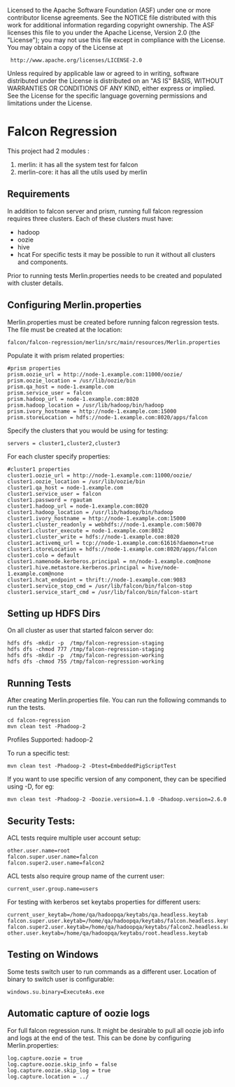  Licensed to the Apache Software Foundation (ASF) under one
 or more contributor license agreements.  See the NOTICE file
 distributed with this work for additional information
 regarding copyright ownership.  The ASF licenses this file
 to you under the Apache License, Version 2.0 (the
 "License"); you may not use this file except in compliance
 with the License.  You may obtain a copy of the License at

     http://www.apache.org/licenses/LICENSE-2.0

 Unless required by applicable law or agreed to in writing, software
 distributed under the License is distributed on an "AS IS" BASIS,
 WITHOUT WARRANTIES OR CONDITIONS OF ANY KIND, either express or implied.
 See the License for the specific language governing permissions and
 limitations under the License.


Falcon Regression
=================
This project had 2 modules : 

1. merlin: it has all the system test for falcon
2. merlin-core: it has all the utils used by merlin

Requirements
------------
In addition to falcon server and prism, running full falcon regression requires three clusters.
Each of these clusters must have:

- hadoop
- oozie
- hive
- hcat
For specific tests it may be possible to run it without all clusters and components.

Prior to running tests Merlin.properties needs to be created and populated with cluster details.

Configuring Merlin.properties
-----------------------------
Merlin.properties must be created before running falcon regression tests.
The file must be created at the location:

    falcon/falcon-regression/merlin/src/main/resources/Merlin.properties

Populate it with prism related properties:

    #prism properties
    prism.oozie_url = http://node-1.example.com:11000/oozie/
    prism.oozie_location = /usr/lib/oozie/bin
    prism.qa_host = node-1.example.com
    prism.service_user = falcon
    prism.hadoop_url = node-1.example.com:8020
    prism.hadoop_location = /usr/lib/hadoop/bin/hadoop
    prism.ivory_hostname = http://node-1.example.com:15000
    prism.storeLocation = hdfs://node-1.example.com:8020/apps/falcon

Specify the clusters that you would be using for testing:

    servers = cluster1,cluster2,cluster3

For each cluster specify properties:

    #cluster1 properties
    cluster1.oozie_url = http://node-1.example.com:11000/oozie/
    cluster1.oozie_location = /usr/lib/oozie/bin
    cluster1.qa_host = node-1.example.com
    cluster1.service_user = falcon
    cluster1.password = rgautam
    cluster1.hadoop_url = node-1.example.com:8020
    cluster1.hadoop_location = /usr/lib/hadoop/bin/hadoop
    cluster1.ivory_hostname = http://node-1.example.com:15000
    cluster1.cluster_readonly = webhdfs://node-1.example.com:50070
    cluster1.cluster_execute = node-1.example.com:8032
    cluster1.cluster_write = hdfs://node-1.example.com:8020
    cluster1.activemq_url = tcp://node-1.example.com:61616?daemon=true
    cluster1.storeLocation = hdfs://node-1.example.com:8020/apps/falcon
    cluster1.colo = default
    cluster1.namenode.kerberos.principal = nn/node-1.example.com@none
    cluster1.hive.metastore.kerberos.principal = hive/node-1.example.com@none
    cluster1.hcat_endpoint = thrift://node-1.example.com:9083
    cluster1.service_stop_cmd = /usr/lib/falcon/bin/falcon-stop
    cluster1.service_start_cmd = /usr/lib/falcon/bin/falcon-start

Setting up HDFS Dirs
--------------------
On all cluster as user that started falcon server do:

    hdfs dfs -mkdir -p  /tmp/falcon-regression-staging
    hdfs dfs -chmod 777 /tmp/falcon-regression-staging
    hdfs dfs -mkdir -p  /tmp/falcon-regression-working
    hdfs dfs -chmod 755 /tmp/falcon-regression-working

Running Tests
-------------
After creating Merlin.properties file. You can run the following commands to run the tests.

    cd falcon-regression
    mvn clean test -Phadoop-2

Profiles Supported: hadoop-2

To run a specific test:

    mvn clean test -Phadoop-2 -Dtest=EmbeddedPigScriptTest

If you want to use specific version of any component, they can be specified using -D, for eg:

    mvn clean test -Phadoop-2 -Doozie.version=4.1.0 -Dhadoop.version=2.6.0

Security Tests:
---------------
ACL tests require multiple user account setup:

    other.user.name=root
    falcon.super.user.name=falcon
    falcon.super2.user.name=falcon2

ACL tests also require group name of the current user:

    current_user.group.name=users

For testing with kerberos set keytabs properties for different users:

    current_user_keytab=/home/qa/hadoopqa/keytabs/qa.headless.keytab
    falcon.super.user.keytab=/home/qa/hadoopqa/keytabs/falcon.headless.keytab
    falcon.super2.user.keytab=/home/qa/hadoopqa/keytabs/falcon2.headless.keytab
    other.user.keytab=/home/qa/hadoopqa/keytabs/root.headless.keytab

Testing on Windows
------------------
Some tests switch user to run commands as a different user. Location of binary to switch user is
configurable:

    windows.su.binary=ExecuteAs.exe

Automatic capture of oozie logs
-------------------------------
For full falcon regression runs. It might be desirable to pull all oozie job
info and logs at the end of the test. This can be done by configuring Merlin.properties:

    log.capture.oozie = true
    log.capture.oozie.skip_info = false
    log.capture.oozie.skip_log = true
    log.capture.location = ../
